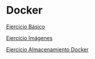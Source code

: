 # Docker

 [Ejercicio Básico](https://carlotamdez96.github.io/Docker/Ejercicio1/Docker.md)

[Ejercicio Imágenes](https://carlotamdez96.github.io/Docker/Ejercicio2Imagenes/Dockerimagenes.md)

[Ejercicio Almacenamiento Docker](https://github.com/carlotamdez96/Docker/blob/main/Ejercicio3Almacenamiento/AlmacenamientoDocker.md)
